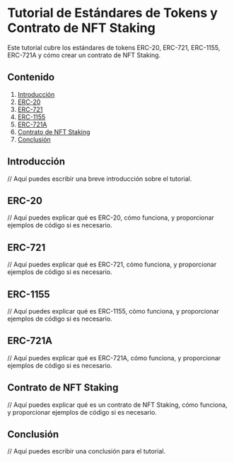 # Tutorial de Estándares de Tokens y Contrato de NFT Staking

Este tutorial cubre los estándares de tokens ERC-20, ERC-721, ERC-1155, ERC-721A y cómo crear un contrato de NFT Staking.

## Contenido

1. [Introducción](#introducción)
2. [ERC-20](#erc-20)
3. [ERC-721](#erc-721)
4. [ERC-1155](#erc-1155)
5. [ERC-721A](#erc-721a)
6. [Contrato de NFT Staking](#contrato-de-nft-staking)
7. [Conclusión](#conclusión)

## Introducción

// Aquí puedes escribir una breve introducción sobre el tutorial.

## ERC-20

// Aquí puedes explicar qué es ERC-20, cómo funciona, y proporcionar ejemplos de código si es necesario.


## ERC-721

// Aquí puedes explicar qué es ERC-721, cómo funciona, y proporcionar ejemplos de código si es necesario.

## ERC-1155

// Aquí puedes explicar qué es ERC-1155, cómo funciona, y proporcionar ejemplos de código si es necesario.

## ERC-721A

// Aquí puedes explicar qué es ERC-721A, cómo funciona, y proporcionar ejemplos de código si es necesario.

## Contrato de NFT Staking

// Aquí puedes explicar qué es un contrato de NFT Staking, cómo funciona, y proporcionar ejemplos de código si es necesario.

## Conclusión

// Aquí puedes escribir una conclusión para el tutorial.